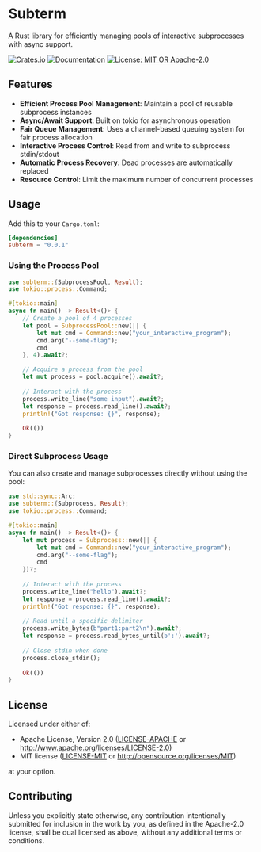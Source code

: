 # Subterm

A Rust library for efficiently managing pools of interactive subprocesses with async support.

[![Crates.io](https://img.shields.io/crates/v/subterm.svg)](https://crates.io/crates/subterm)
[![Documentation](https://docs.rs/subterm/badge.svg)](https://docs.rs/subterm)
[![License: MIT OR Apache-2.0](https://img.shields.io/crates/l/subterm.svg)](#license)

## Features

- **Efficient Process Pool Management**: Maintain a pool of reusable subprocess instances
- **Async/Await Support**: Built on tokio for asynchronous operation
- **Fair Queue Management**: Uses a channel-based queuing system for fair process allocation
- **Interactive Process Control**: Read from and write to subprocess stdin/stdout
- **Automatic Process Recovery**: Dead processes are automatically replaced
- **Resource Control**: Limit the maximum number of concurrent processes

## Usage

Add this to your `Cargo.toml`:

```toml
[dependencies]
subterm = "0.0.1"
```

### Using the Process Pool

```rust
use subterm::{SubprocessPool, Result};
use tokio::process::Command;

#[tokio::main]
async fn main() -> Result<()> {
    // Create a pool of 4 processes
    let pool = SubprocessPool::new(|| {
        let mut cmd = Command::new("your_interactive_program");
        cmd.arg("--some-flag");
        cmd
    }, 4).await?;

    // Acquire a process from the pool
    let mut process = pool.acquire().await?;
    
    // Interact with the process
    process.write_line("some input").await?;
    let response = process.read_line().await?;
    println!("Got response: {}", response);
    
    Ok(())
}
```

### Direct Subprocess Usage

You can also create and manage subprocesses directly without using the pool:

```rust
use std::sync::Arc;
use subterm::{Subprocess, Result};
use tokio::process::Command;

#[tokio::main]
async fn main() -> Result<()> {
    let mut process = Subprocess::new(|| {
        let mut cmd = Command::new("your_interactive_program");
        cmd.arg("--some-flag");
        cmd
    })?;
    
    // Interact with the process
    process.write_line("hello").await?;
    let response = process.read_line().await?;
    println!("Got response: {}", response);
    
    // Read until a specific delimiter
    process.write_bytes(b"part1:part2\n").await?;
    let response = process.read_bytes_until(b':').await?;
    
    // Close stdin when done
    process.close_stdin();
    
    Ok(())
}
```

## License

Licensed under either of:

- Apache License, Version 2.0 ([LICENSE-APACHE](LICENSE-APACHE) or http://www.apache.org/licenses/LICENSE-2.0)
- MIT license ([LICENSE-MIT](LICENSE-MIT) or http://opensource.org/licenses/MIT)

at your option.

## Contributing

Unless you explicitly state otherwise, any contribution intentionally submitted for inclusion in the work by you, as defined in the Apache-2.0 license, shall be dual licensed as above, without any additional terms or conditions.
